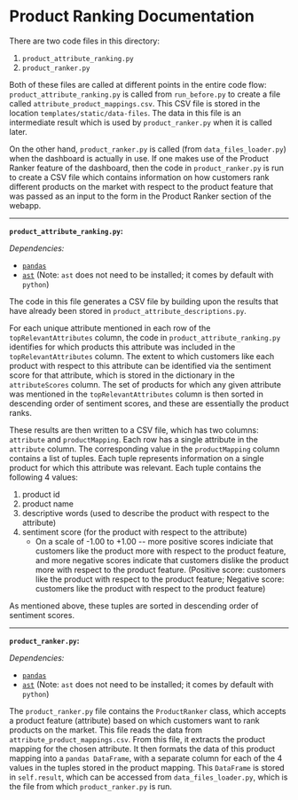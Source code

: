 # Product Ranking Documentation

There are two code files in this directory:
1. `product_attribute_ranking.py`
2. `product_ranker.py`

Both of these files are called at different points in the entire code flow: `product_attribute_ranking.py` is called from `run_before.py` to create a file called `attribute_product_mappings.csv`. This CSV file is stored in the location `templates/static/data-files`. The data in this file is an intermediate result which is used by `product_ranker.py` when it is called later.

On the other hand, `product_ranker.py` is called (from `data_files_loader.py`) when the dashboard is actually in use. If one makes use of the Product Ranker feature of the dashboard, then the code in `product_ranker.py` is run to create a CSV file which contains information on how customers rank different products on the market with respect to the product feature that was passed as an input to the form in the Product Ranker section of the webapp.

<hr>

**`product_attribute_ranking.py`:**

_Dependencies:_
- [`pandas`](https://pandas.pydata.org/)
- [`ast`](https://docs.python.org/3/library/ast.html) (Note: `ast` does not need to be installed; it comes by default with `python`)


The code in this file generates a CSV file by building upon the results that have already been stored in `product_attribute_descriptions.py`.

For each unique attribute mentioned in each row of the `topRelevantAttributes` column, the code in `product_attribute_ranking.py` identifies for which products this attribute was included in the `topRelevantAttributes` column. The extent to which customers like each product with respect to this attribute can be identified via the sentiment score for that attribute, which is stored in the dictionary in the `attributeScores` column. The set of products for which any given attribute was mentioned in the `topRelevantAttributes` column is then sorted in descending order of sentiment scores, and these are essentially the product ranks.

These results are then written to a CSV file, which has two columns: `attribute` and `productMapping`. Each row has a single attribute in the `attribute` column. The corresponding value in the `productMapping` column contains a list of tuples. Each tuple represents information on a single product for which this attribute was relevant. Each tuple contains the following 4 values:
1. product id
2. product name
3. descriptive words (used to describe the product with respect to the attribute)
4. sentiment score (for the product with respect to the attribute)
    - On a scale of -1.00 to +1.00 -- more positive scores indiciate that customers like the product more with respect to the product feature, and more negative scores indicate that customers dislike the product more with respect to the product feature. (Positive score: customers like the product with respect to the product feature; Negative score: customers like the product with respect to the product feature)

As mentioned above, these tuples are sorted in descending order of sentiment scores.

<hr>

**`product_ranker.py`:**

_Dependencies:_
- [`pandas`](https://pandas.pydata.org/)
- [`ast`](https://docs.python.org/3/library/ast.html) (Note: `ast` does not need to be installed; it comes by default with `python`)

The `product_ranker.py` file contains the `ProductRanker` class, which accepts a product feature (attribute) based on which customers want to rank products on the market. This file reads the data from `attribute_product_mappings.csv`. From this file, it extracts the product mapping for the chosen attribute. It then formats the data of this product mapping into a `pandas DataFrame`, with a separate column for each of the 4 values in the tuples stored in the product mapping. This `DataFrame` is stored in `self.result`, which can be accessed from `data_files_loader.py`, which is the file from which `product_ranker.py` is run.